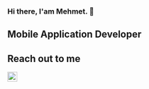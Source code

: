 ### Hi there, I'am Mehmet. 👋

## Mobile Application Developer

## Reach out to me
<a href="www.instagram.com/mehmetoziron"> <img  width="22" src="https://unpkg.com/simple-icons@v7/icons/instagram.svg" /></a>

<!--
**mehmetoziron/mehmetoziron** is a ✨ _special_ ✨ repository because its `README.md` (this file) appears on your GitHub profile.

Here are some ideas to get you started:

- 🔭 I’m currently working on ...
- 🌱 I’m currently learning ...
- 👯 I’m looking to collaborate on ...
- 🤔 I’m looking for help with ...
- 💬 Ask me about ...
- 📫 How to reach me: ...
- 😄 Pronouns: ...
- ⚡ Fun fact: ...
-->
